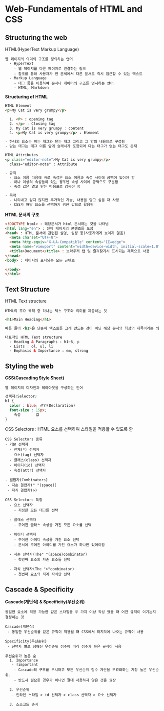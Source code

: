 # Web-Fundamentals of HTML and CSS
 
## Structuring the web

HTML(HyperText Markup Language)

    웹 페이지의 의미와 구조를 정의하는 언어
      - HyperText
        - 웹 페이지를 다른 페이지로 연결하는 링크
        - 참조를 통해 사용자가 한 문세에서 다른 문서로 즉시 접근할 수 있는 텍스트
      - Markup Language
        - 태그 등을 이용하여 문서나 데이터의 구조를 명시하는 언어
        - HTML, Markdown

**Structuring of HTML**
```html
HTML Element
<p>My Cat is very grumpy</p>

  1. <P> : opening tag
  2. </p> : Closing tag 
  3. My Cat is very grumpy : content
  4. <p>My Cat is very grumpy</p> : Element

- 하나의 요소는 여는 태그와 닫는 태그 그리고 그 안의 내용으로 구성됨
- 닫는 태그는 태그 이름 앞에 슬래시가 포함되며 다는 태그가 없는 태그도 존재

HTML Attributes
<p class="editor-note">My Cat is very grumpy</p>
  class="editor-note" : Attribute

- 규칙
  - 요소 이름 다음에 바로 속성은 요소 이름과 속성 사이에 공백이 있어야 함
  - 하나 이상의 속성들이 있는 경우엔 속성 사이에 공백으로 구분함
  - 속성 값은 열고 닫는 따옴표로 감싸야 함

- 목적
  - 니티내고 싶지 않지만 추가적인 기능, 내용을 담고 싶을 때 사용
  - CSS가 해당 요소를 선택하기 위한 갑으로 활용됨
```

**HTML 문서의 구조**
```html
<!DOCTYPE html> : 해당문서가 html 문서하는 것을 나타냄
<html lang="en"> : 전체 페이지의 콘텐츠를 포함
<head> : HTML 문서에 관련된 설명, 설정 등(사용자에게 보이지 않음)
  <meta charset="UTF-8">
  <meta http-equiv="X-UA-Compatible" content="IE=edge">
  <meta name="viewport" content="width=device-width, initial-scale=1.0">
  <title>Document</title> : 브라우저 탭 및 즐겨찾기시 표시되는 제목으로 사용
</head>
<body> : 페이지의 표시되는 모든 곤텐츠
  
</body>
</html>
```

## Text Structure

HTML Text structure

    HTML의 주요 목적 중 하나는 텍스 구조와 의미를 제공하는 것
```html
<h1>Main Heading</h1>

예를 들어 <h1>은 단순히 텍스트를 크게 만드는 것이 아닌 해당 문서의 최상의 제목이라는 의미를 부여하는 것

대표적인 HTML Text structure
  - Heading & Paragraphs : h1~6, p
  - Lists : ol, ul, li
  - Emphasis & Importance : em, strong
```

## Styling the web

**CSS(Cascading Style Sheet)**

    웹 페이지의 디자인과 레이아웃을 구성하는 언어

```CSS
선택자(Selector)
h1 {
  color : blue; 선언(Declaration)
  font-size : 15px;
    속성       값
}
```

CSS Selectors : HTML 요소를 선택하여 스타일을 적용할 수 있도록 함

    CSS Selectors 종류
    - 기본 선택자
      - 전체(*) 선택자
      - 요소(tag) 선택자
      - 클래스(class) 선택자
      - 아이디(id) 선택자
      - 속성(attr) 선택자

    - 결합자(Combinators)
     - 자손 결합자(" "(space))
     - 자식 결합자(>)

    CSS Selectors 특징
      - 요소 선택자
        - 지정한 모든 태그를 선택

      - 클래스 선택자
        - 주어진 클래스 속성을 가진 모든 요소를 선택

      - 아이디 선택자
        - 주어진 아이디 속성을 가진 요소 선택
        - 문서에 주어진 아이디를 가진 요소가 하나만 있어야함
      
      - 자손 선택자(The" "(space)combinator)
        - 첫번째 요소의 자손 요소들 선택

      - 자식 선택자(The ">"combinator)
        - 첫번째 요소의 직계 자식만 선택

## Cascade & Specificity

**Cascade(계단식) & Specificity(우선순위)**

    동일한 요소에 적용 가능한 같은 스타일을 두 가지 이상 작성 했을 때 어떤 규칙이 이기는지 결정하는 것

    Cascade(계단식)
     - 동일한 우선순위를 같은 규칙이 적용될 때 CSS에서 마지막에 나오는 규칙이 사용
    
    Specificity(우선순위)
     - 선택자 별로 정해진 우선순위 점수에 따라 점수가 높은 규칙이 사용

    우선순위가 높은 순
      1. Importance
       - !important
        - Cascade의 구조를 무시하고 모든 우선순위 점수 계산을 무효화하는 가장 높은 우선순위. 
        - 반드시 필요한 경우가 아니면 절대 사용하지 않은 것을 권장

      2. 우선순위
       - 인라인 스타일 > id 선택자 > class 선택자 > 요소 선택자

      3. 소스코드 순서